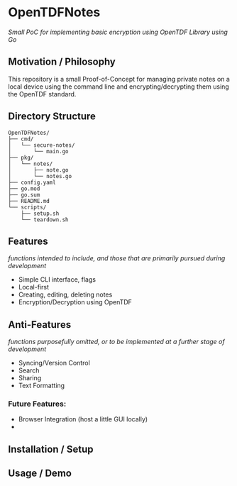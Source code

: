 # OpenTDFNotes
_Small PoC for implementing basic encryption using OpenTDF Library using Go_

## Motivation / Philosophy
This repository is a small Proof-of-Concept for managing private notes on a local device using the command line and encrypting/decrypting them using the OpenTDF standard.

## Directory Structure
```
OpenTDFNotes/
├── cmd/
│   └── secure-notes/
│       └── main.go
├── pkg/
│   └── notes/
│       ├── note.go
│       └── notes.go
├── config.yaml
├── go.mod
├── go.sum
├── README.md
└── scripts/
    ├── setup.sh
    └── teardown.sh
```

## Features
_functions intended to include, and those that are primarily pursued during development_
 - Simple CLI interface, flags  
 - Local-first
 - Creating, editing, deleting notes
 - Encryption/Decryption using OpenTDF

## Anti-Features
_functions purposefully omitted, or to be implemented at a further stage of development_
- Syncing/Version Control
- Search
- Sharing
- Text Formatting
### Future Features:
 - Browser Integration (host a little GUI locally)
 - 

## Installation / Setup

## Usage / Demo
